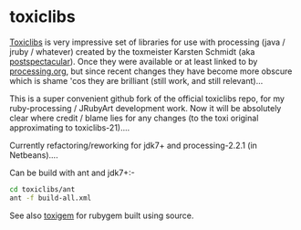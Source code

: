 # toxiclibs
[Toxiclibs][] is very impressive set of libraries for use with processing (java / jruby / whatever) created by the toxmeister Karsten Schmidt (aka [postspectacular][]). Once they were available or at least linked to by [processing.org][], but since recent changes they have become more obscure which is shame 'cos they are brilliant (still work, and still relevant)...

This is a super convenient github fork of the official toxiclibs repo, for my ruby-processing / JRubyArt development work.  Now it will be absolutely clear where credit / blame lies for any changes (to the toxi original approximating to toxiclibs-21)....

Currently refactoring/reworking for jdk7+ and processing-2.2.1 (in Netbeans)....

Can be build with ant and jdk7+:-
```bash
cd toxiclibs/ant
ant -f build-all.xml
```
See also [toxigem][] for rubygem built using source.

[postspectacular]:http://postspectacular.com/
[Toxiclibs]:http://toxiclibs.org/
[processing.org]:https://processing.org/
[toxigem]:https://github.com/ruby-processing/toxicgem
